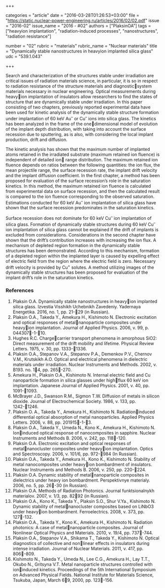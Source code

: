 +++

categories = "article"
date = "2016-03-28T01:26:53+03:00"
file = "https://static.nuclear-power-engineering.ru/articles/2016/02/02.pdf"
issue = "2016-02"
issue_name = "2016 - #02"
authors = ["PlaksinOA"]
tags = ["heavyion implantation", "radiation-induced processes", "nanostructures", "radiation resistance"]

number = "02"
rubric = "materials"
rubric_name = "Nuclear materials"
title = "Dynamically stable nanostructures in heavyion implanted silica glass"
udc = "539.1.043"


+++


Search and characterization of the structures stable under irradiation are critical issues of radiation materials science, in particular, it is so in respect to radiation resistance of the structure materials and diagnosticsystem materials necessary in nuclear engineering. 
Optical measurements during heavyion implantation of insulators allow researchers to find the states of structure that are dynamically stable under irradiation. 
In this paper consisting of two chapters, previously reported experimental data have been used for kinetic analysis of the dynamically stable structure formation under implantation of 60 keV Au<sup>–</sup> or Cu<sup>–</sup> ions into silica glass. 
The kinetics has been analyzed in the frame of the onedimensional model of evolution of the implant depth distribution, with taking into account the surface recession due to sputtering, as is also, with considering the local implant production, drift and diffusion.

The kinetic analysis has shown that the maximum number of implanted atoms retained in the irradiated substrate (maximum retained ion fluence) is independent of detailed ion range distribution. 
The maximum retained ion fluence depends on ratios between the following quantities: the ion flux, the mean projectile range, the surface recession rate, the implant drift velocity and the implant diffusion coefficient. 
In the first chapter, a method has been proposed for evaluation of the surface recession’s role in the saturation kinetics.
In this method, the maximum retained ion fluence is calculated from experimental data on surface recession, and then the calculated result is compared to the ion fluence corresponding to the observed saturation. Estimations conducted for 60 keV Au<sup>–</sup> ion implantation of silica glass have shown that the surface recession predominates in the saturation kinetics.

Surface recession does not dominate for 60 keV Cu<sup>–</sup> ion implantation of silica glass.
Formation of dynamically stable structures during 60 keV Cu<sup>–</sup> ion implantation of silica glass cannot be explained if the drift of implants is excluded from considerations. 
Considerations in the second chapter have shown that the drift’s contribution increases with increasing the
ion flux. 
A mechanism of depleted region formation in the dynamically stable structures
has been demonstrated. 
According to this mechanism, formation of a depleted region within the implanted layer is caused by expelling effect of electric field from the region where the electric field is zero. 
Necessary drift velocity is provided by Cu<sup>+</sup> solutes. 
A method utilizing images of the dynamically stable structures has been proposed for evaluation of the implant drift’s role in the saturation kinetics.

### References

1. Plaksin O.A. Dynamically stable nanostructures in heavyion implanted silica glass. Izvestia Visshikh Uchebnikh Zavedeniy. Yadernaya Energetika. 2016, no. 1, pp. 21-29 (in Russian).
2. Plaksin O.A., Takeda Y., Amekura H., Kishimoto N. Electronic excitation and optical responses of metalnanoparticle composites under heavyion implantation. Journal of Applied Physics. 2006, v. 99, p. 044307-1-10.
3. Hughes R.C. Chargecarrier transport phenomena in amorphous SiO2: Direct measurement of the drift mobility and lifetime. Physical Review Letters. 1975, v. 30, pp. 1333-1336.
4. Plaksin O.A., Stepanov V.A., Stepanov P.A., Demenkov P.V., Chernov V.M., Krutskikh A.O. Optical and electrical phenomena in dielectric materials under irradiation. Nuclear Instruments and Methods. 2002, v. B193. no. 14, pp. 265-270.
5. Amekura H., Plaksin O.A., Kishimoto N. Internal electric field and Cu nanoparticle formation in silica glasses under highflux 60 keV ion implantation. Japanese Journal of Applied Physics. 2001, v. 40, pp. 1091-1093.
6. McBrayer J.D., Swanson R.M., Sigmon T.W. Diffusion of metals in silicon dioxide. Journal of Electrochemical Society. 1986, v. 133, pp. 1242-1246.
7. Plaksin O. A., Takeda Y., Amekura H., Kishimoto N. Radiationinduced differential optical absorption of metal nanoparticles. Applied Physics Letters. 2006, v. 88, pp. 201915-1-3.
8. Plaksin O.A., Takeda Y., Umeda N., Kono K., Amekura H., Kishimoto N. Ioninduced optical response of nanocomposites in sapphire. Nuclear Instruments and Methods B. 2006, v. 242, pp. 118-120.
9. Plaksin O.A. Electronic excitation and optical responses of metalnanocluster composites under heavyion implantation. Optics and Spectroscopy. 2006, v. 101/6, pp. 972-984 (In
Russian).
10. Plaksin O.A., Takeda Y., Amekura H., Kono K., Kishimoto N. Stability of metal nanocomposites under heavyion bombardment of insulators. Nuclear Instruments and Methods B. 2006, v. 250, pp. 220-224.
11. Plaksin O.A. Dynamic stability of metalnanoparticle composites in dielectrics under heavy ion bombardment. Perspektivnye materialy. 2006, no. 5, pp. 26-30 (in Russian).
12. Plaksin O.A. Methods of Radiation Photonics. Journal funktsionalnykh materialov. 2007, v. 1/3, pp. 8292 (in Russian).
13. Plaksin O.A., Kono K., Takeda Y., Plaksin S.O., Shur V.Ya., Kishimoto N. Dynamic stability of metalnanocluster composites based on LiNbO3 under heavyion bombardment. Ferroelectrics. 2008, v. 373, pp. 127-132.
14. Plaksin O.A., Takeda Y., Kono K., Amekura H., Kishimoto N. Radiation photonics: A case of metalnanoparticle composites. Journal of Nonlinear Optical Physics and Materials. 2010, v. 19/4, pp. 737-744.
15. Plaksin O.A., Stepanov V.A., Shikama T., Takeda Y., Kishimoto N. Optical diagnostics of collective and nonlinear effects in insulators during intense irradiation. Journal of Nuclear Materials. 2011, v. 417, pp. 806-809.
16. Kishimoto N., Takeda Y., Umeda N., Lee C.G., Amekura H., Lay T.T., Okubo N., Gritsyna V.T. Metal nanoparticle structures controlled with ioninduced kinetics. Proceedings of the 5th International Symposium on Advanced Physical Fields. National Institute for Materials Science, Tsukuba, Japan, March 69, 2000, pp. 123-156.